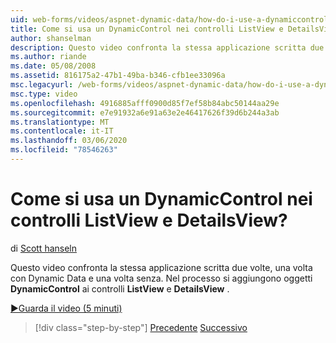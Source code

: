 ```yaml
---
uid: web-forms/videos/aspnet-dynamic-data/how-do-i-use-a-dynamiccontrol-in-listview-and-detailsview-controls
title: Come si usa un DynamicControl nei controlli ListView e DetailsView? | Microsoft Docs
author: shanselman
description: Questo video confronta la stessa applicazione scritta due volte, una volta con Dynamic Data e una volta senza. Nel processo si aggiungono oggetti DynamicControl a ListView a...
ms.author: riande
ms.date: 05/08/2008
ms.assetid: 816175a2-47b1-49ba-b346-cfb1ee33096a
msc.legacyurl: /web-forms/videos/aspnet-dynamic-data/how-do-i-use-a-dynamiccontrol-in-listview-and-detailsview-controls
msc.type: video
ms.openlocfilehash: 4916885afff0900d85f7ef58b84abc50144aa29e
ms.sourcegitcommit: e7e91932a6e91a63e2e46417626f39d6b244a3ab
ms.translationtype: MT
ms.contentlocale: it-IT
ms.lasthandoff: 03/06/2020
ms.locfileid: "78546263"
---
```

# <a name="how-do-i-use-a-dynamiccontrol-in-listview-and-detailsview-controls"></a>Come si usa un DynamicControl nei controlli ListView e DetailsView?

di [Scott hanseln](https://github.com/shanselman)

Questo video confronta la stessa applicazione scritta due volte, una volta con Dynamic Data e una volta senza. Nel processo si aggiungono oggetti **DynamicControl** ai controlli **ListView** e **DetailsView** .

[&#9654;Guarda il video (5 minuti)](https://channel9.msdn.com/Blogs/ASP-NET-Site-Videos/how-do-i-use-a-dynamiccontrol-in-listview-and-detailsview-controls)

> [!div class="step-by-step"]
> [Precedente](how-do-i-display-unknown-datatypes.md)
> [Successivo](getting-started-with-dynamic-data.md)
